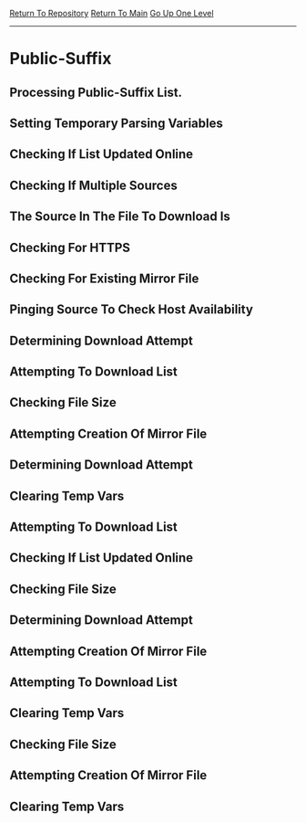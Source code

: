 [Return To Repository](https://github.com/DigitalWarrior/piholeparser/)
[Return To Main](https://github.com/DigitalWarrior/piholeparser/blob/master/RecentRunLogs/Mainlog.md)
[Go Up One Level](https://github.com/DigitalWarrior/piholeparser/blob/master/RecentRunLogs/TopLevelScripts/15-Processing-Top-Level-Domains.md)
____________________________________
# Public-Suffix
## Processing Public-Suffix List.
## Setting Temporary Parsing Variables
## Checking If List Updated Online
## Checking If Multiple Sources
## The Source In The File To Download Is
## Checking For HTTPS
## Checking For Existing Mirror File
## Pinging Source To Check Host Availability
## Determining Download Attempt
## Attempting To Download List
## Checking File Size
## Attempting Creation Of Mirror File
## Determining Download Attempt
## Clearing Temp Vars
## Attempting To Download List
## Checking If List Updated Online
## Checking File Size
## Determining Download Attempt
## Attempting Creation Of Mirror File
## Attempting To Download List
## Clearing Temp Vars
## Checking File Size
## Attempting Creation Of Mirror File
## Clearing Temp Vars
